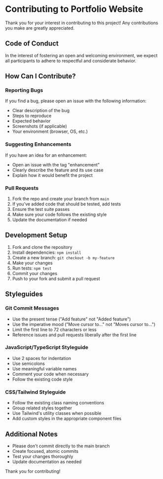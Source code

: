 # Contributing to Portfolio Website

Thank you for your interest in contributing to this project! Any contributions you make are greatly appreciated.

## Code of Conduct

In the interest of fostering an open and welcoming environment, we expect all participants to adhere to respectful and considerate behavior.

## How Can I Contribute?

### Reporting Bugs

If you find a bug, please open an issue with the following information:
- Clear description of the bug
- Steps to reproduce
- Expected behavior
- Screenshots (if applicable)
- Your environment (browser, OS, etc.)

### Suggesting Enhancements

If you have an idea for an enhancement:
- Open an issue with the tag "enhancement"
- Clearly describe the feature and its use case
- Explain how it would benefit the project

### Pull Requests

1. Fork the repo and create your branch from `main`
2. If you've added code that should be tested, add tests
3. Ensure the test suite passes
4. Make sure your code follows the existing style
5. Update the documentation if needed

## Development Setup

1. Fork and clone the repository
2. Install dependencies: `npm install`
3. Create a new branch: `git checkout -b my-feature`
4. Make your changes
5. Run tests: `npm test`
6. Commit your changes
7. Push to your fork and submit a pull request

## Styleguides

### Git Commit Messages
- Use the present tense ("Add feature" not "Added feature")
- Use the imperative mood ("Move cursor to..." not "Moves cursor to...")
- Limit the first line to 72 characters or less
- Reference issues and pull requests liberally after the first line

### JavaScript/TypeScript Styleguide
- Use 2 spaces for indentation
- Use semicolons
- Use meaningful variable names
- Comment your code when necessary
- Follow the existing code style

### CSS/Tailwind Styleguide
- Follow the existing class naming conventions
- Group related styles together
- Use Tailwind's utility classes when possible
- Add custom styles in the appropriate component files

## Additional Notes

- Please don't commit directly to the main branch
- Create focused, atomic commits
- Test your changes thoroughly
- Update documentation as needed

Thank you for contributing!

